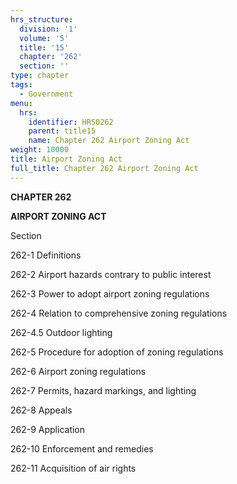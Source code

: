 ```yaml
---
hrs_structure:
  division: '1'
  volume: '5'
  title: '15'
  chapter: '262'
  section: ''
type: chapter
tags:
  - Government
menu:
  hrs:
    identifier: HRS0262
    parent: title15
    name: Chapter 262 Airport Zoning Act
weight: 10000
title: Airport Zoning Act
full_title: Chapter 262 Airport Zoning Act
---
```

**CHAPTER 262**

**AIRPORT ZONING ACT**

Section

262-1 Definitions

262-2 Airport hazards contrary to public interest

262-3 Power to adopt airport zoning regulations

262-4 Relation to comprehensive zoning regulations

262-4.5 Outdoor lighting

262-5 Procedure for adoption of zoning regulations

262-6 Airport zoning regulations

262-7 Permits, hazard markings, and lighting

262-8 Appeals

262-9 Application

262-10 Enforcement and remedies

262-11 Acquisition of air rights